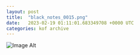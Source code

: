 ```yaml
---
layout:	post
title:	"black_notes_0015.png"
date:	2023-02-19 01:11:01.683349708 +0000 UTC
categories:	kof archive
---
```


![Image Alt](https://k0f.github.io/assets/black_notes_0015.png)